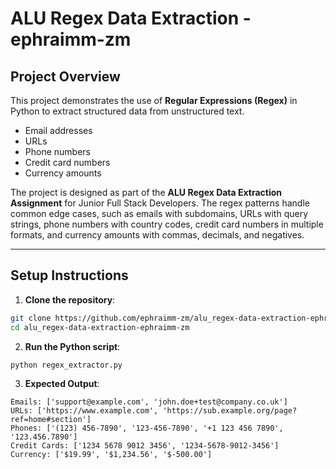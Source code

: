# ALU Regex Data Extraction - ephraimm-zm

## Project Overview
This project demonstrates the use of **Regular Expressions (Regex)** in Python to extract structured data from unstructured text.

- Email addresses  
- URLs  
- Phone numbers  
- Credit card numbers  
- Currency amounts  

The project is designed as part of the **ALU Regex Data Extraction Assignment** for Junior Full Stack Developers. The regex patterns handle common edge cases, such as emails with subdomains, URLs with query strings, phone numbers with country codes, credit card numbers in multiple formats, and currency amounts with commas, decimals, and negatives.

---

## Setup Instructions

1. **Clone the repository**:
```bash
git clone https://github.com/ephraimm-zm/alu_regex-data-extraction-ephraimm-zm.git
cd alu_regex-data-extraction-ephraimm-zm
```

2. **Run the Python script**:
```bash
python regex_extractor.py
```

3. **Expected Output**:

```
Emails: ['support@example.com', 'john.doe+test@company.co.uk']
URLs: ['https://www.example.com', 'https://sub.example.org/page?ref=home#section']
Phones: ['(123) 456-7890', '123-456-7890', '+1 123 456 7890', '123.456.7890']
Credit Cards: ['1234 5678 9012 3456', '1234-5678-9012-3456']
Currency: ['$19.99', '$1,234.56', '$-500.00']
```
